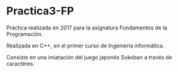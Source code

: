# Practica3-FP

Práctica realizada en 2017 para la asignatura Fundamentos de la Programación.

Realizada en C++, en el primer curso de Ingeniería informática.

Consiste en una imiatación del juego japonés Sokoban a través de caractéres.
